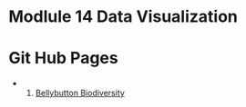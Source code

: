 # Modlule 14 Data Visualization

# Git Hub Pages

* 1. [Bellybutton Biodiversity](https://joshi-swetam.github.io/challenge-uploads/14/)
